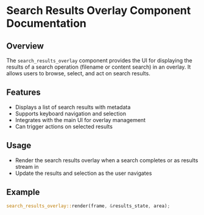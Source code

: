 # Search Results Overlay Component Documentation

## Overview
The `search_results_overlay` component provides the UI for displaying the results of a search operation (filename or content search) in an overlay. It allows users to browse, select, and act on search results.

## Features
- Displays a list of search results with metadata
- Supports keyboard navigation and selection
- Integrates with the main UI for overlay management
- Can trigger actions on selected results

## Usage
- Render the search results overlay when a search completes or as results stream in
- Update the results and selection as the user navigates

## Example
```rust
search_results_overlay::render(frame, &results_state, area);
```
